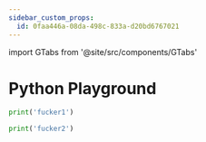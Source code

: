 ```yaml
---
sidebar_custom_props:
  id: 0faa446a-08da-498c-833a-d20bd6767021
---
```

import GTabs from '@site/src/components/GTabs'

# Python Playground

```py live_py id=3abe7d61-fcac-4ee5-9a66-26701a4b0eb3
print('fucker1')
```

```py live_py id=60923f4a-8704-4361-b10a-8568d81d5602
print('fucker2')
```
